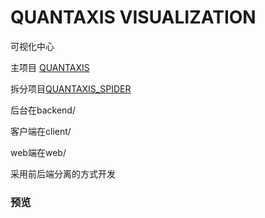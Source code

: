 # QUANTAXIS VISUALIZATION
可视化中心


主项目 [QUANTAXIS](https://github.com/yutiansut/QUANTAXIS)


拆分项目[QUANTAXIS_SPIDER](https://github.com/yutiansut/QUANTAXIS_SPIDER)



后台在backend/


客户端在client/


web端在web/


采用前后端分离的方式开发
### 预览



